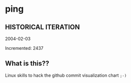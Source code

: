 # ping

## HISTORICAL ITERATION
2004-02-03

Incremented: 2437

## What is this?? 
Linux skills to hack the github commit visualization chart `;-)`
